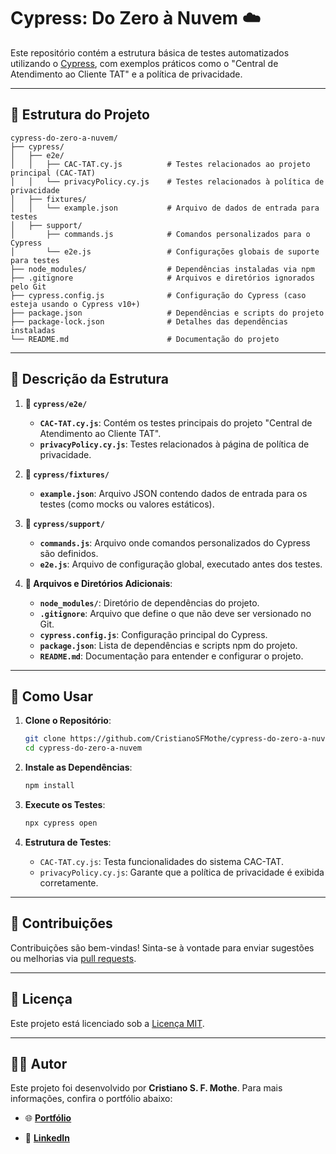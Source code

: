 # Cypress: Do Zero à Nuvem ☁️

Este repositório contém a estrutura básica de testes automatizados utilizando o [Cypress](https://www.cypress.io/), com exemplos práticos como o "Central de Atendimento ao Cliente TAT" e a política de privacidade.

---

## 📂 Estrutura do Projeto

```plaintext
cypress-do-zero-a-nuvem/
├── cypress/
│   ├── e2e/
│   │   ├── CAC-TAT.cy.js          # Testes relacionados ao projeto principal (CAC-TAT)
│   │   └── privacyPolicy.cy.js    # Testes relacionados à política de privacidade
│   ├── fixtures/
│   │   └── example.json           # Arquivo de dados de entrada para testes
│   ├── support/
│       ├── commands.js            # Comandos personalizados para o Cypress
│       └── e2e.js                 # Configurações globais de suporte para testes
├── node_modules/                  # Dependências instaladas via npm
├── .gitignore                     # Arquivos e diretórios ignorados pelo Git
├── cypress.config.js              # Configuração do Cypress (caso esteja usando o Cypress v10+)
├── package.json                   # Dependências e scripts do projeto
├── package-lock.json              # Detalhes das dependências instaladas
└── README.md                      # Documentação do projeto
```

---

## 📖 Descrição da Estrutura

1. **📂 `cypress/e2e/`**

   - **`CAC-TAT.cy.js`**: Contém os testes principais do projeto "Central de Atendimento ao Cliente TAT".
   - **`privacyPolicy.cy.js`**: Testes relacionados à página de política de privacidade.

2. **📂 `cypress/fixtures/`**

   - **`example.json`**: Arquivo JSON contendo dados de entrada para os testes (como mocks ou valores estáticos).

3. **📂 `cypress/support/`**

   - **`commands.js`**: Arquivo onde comandos personalizados do Cypress são definidos.
   - **`e2e.js`**: Arquivo de configuração global, executado antes dos testes.

4. **📂 Arquivos e Diretórios Adicionais**:
   - **`node_modules/`**: Diretório de dependências do projeto.
   - **`.gitignore`**: Arquivo que define o que não deve ser versionado no Git.
   - **`cypress.config.js`**: Configuração principal do Cypress.
   - **`package.json`**: Lista de dependências e scripts npm do projeto.
   - **`README.md`**: Documentação para entender e configurar o projeto.

---

## 🚀 Como Usar

1. **Clone o Repositório**:

   ```bash
   git clone https://github.com/CristianoSFMothe/cypress-do-zero-a-nuvem.git
   cd cypress-do-zero-a-nuvem
   ```

2. **Instale as Dependências**:

   ```bash
   npm install
   ```

3. **Execute os Testes**:

   ```bash
   npx cypress open
   ```

4. **Estrutura de Testes**:
   - `CAC-TAT.cy.js`: Testa funcionalidades do sistema CAC-TAT.
   - `privacyPolicy.cy.js`: Garante que a política de privacidade é exibida corretamente.

---

## 🤝 Contribuições

Contribuições são bem-vindas! Sinta-se à vontade para enviar sugestões ou melhorias via [pull requests](https://github.com/CristianoSFMothe/cypress-do-zero-a-nuvem/pulls).

---

## 📜 Licença

Este projeto está licenciado sob a [Licença MIT](LICENSE).

---

## 👨‍💻 Autor

Este projeto foi desenvolvido por **Cristiano S. F. Mothe**. Para mais informações, confira o portfólio abaixo:

- 🌐 <a href="https://portfolio-qa-cristiano.vercel.app/">**Portfólio**</a>

- 💼 <a href="https://www.linkedin.com/in/cristiano-da-silva-ferreira/">**LinkedIn**</a>
